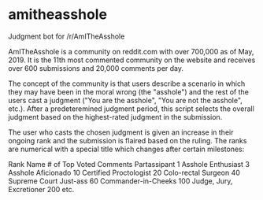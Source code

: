 # amitheasshole
Judgment bot for /r/AmITheAsshole

AmITheAsshole is a community on reddit.com with over 700,000 as of May, 2019. It is the 11th most commented community on the website and receives over 600 submissions and 20,000 comments per day. 

The concept of the community is that users describe a scenario in which they may have been in the moral wrong (the "asshole") and the rest of the users cast a judgment ("You are the asshole", "You are not the asshole", etc.). After a predeteremined judgment period, this script selects the overall judgment based on the highest-rated judgment in the submission. 

The user who casts the chosen judgment is given an increase in their ongoing rank and the submission is flaired based on the ruling. The ranks are numerical with a special title which changes after certain milestones: 

Rank Name	# of Top Voted Comments
Partassipant	            1
Asshole Enthusiast	      3
Asshole Aficionado	      10
Certified Proctologist	  20
Colo-rectal Surgeon	      40
Supreme Court Just-ass	  60
Commander-in-Cheeks	      100
Judge, Jury, Excretioner	200
etc.

